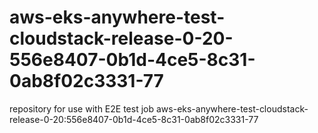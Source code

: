 # aws-eks-anywhere-test-cloudstack-release-0-20-556e8407-0b1d-4ce5-8c31-0ab8f02c3331-77
repository for use with E2E test job aws-eks-anywhere-test-cloudstack-release-0-20:556e8407-0b1d-4ce5-8c31-0ab8f02c3331-77

